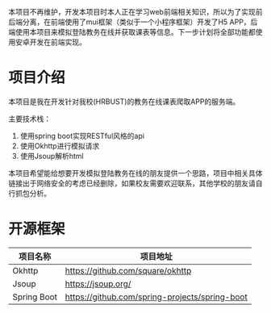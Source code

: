 本项目不再维护，开发本项目时本人正在学习web前端相关知识，所以为了实现前后端分离，在前端使用了mui框架（类似于一个小程序框架）开发了H5 APP，后端使用本项目来模拟登陆教务在线并获取课表等信息。下一步计划将全部功能都使用安卓开发在前端实现。
# 项目介绍
本项目是我在开发针对我校(HRBUST)的教务在线课表爬取APP的服务端。

主要技术栈：
1. 使用spring boot实现RESTful风格的api
2. 使用Okhttp进行模拟请求
3. 使用Jsoup解析html

本项目希望能给想要开发模拟登陆教务在线的朋友提供一个思路，项目中相关具体链接出于网络安全的考虑已经删除，如果校友需要欢迎联系，其他学校的朋友请自行抓包分析。

# 开源框架

|项目名称|项目地址|
|---|---|
| Okhttp | https://github.com/square/okhttp |
| Jsoup | https://jsoup.org/ |
| Spring Boot | https://github.com/spring-projects/spring-boot |